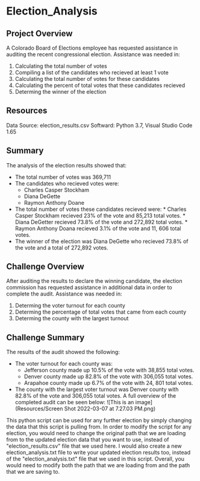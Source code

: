 # Election_Analysis

## Project Overview
  A Colorado Board of Elections employee has requested assistance in auditing the recent congressional election. Assistance was needed in:
   1. Calculating the total number of votes
   2. Compiling a  list of the candidates who recieved at least 1 vote
   3. Calculating the total number of votes for these candidates
   4. Calculating the percent of total votes that these candidates recieved
   5. Determing the winner of the election

## Resources
  Data Source: election_results.csv
  Softward: Python 3.7, Visual Studio Code 1.65
  
## Summary
The analysis of the election results showed that:
  * The total number of votes was 369,711
  * The candidates who recieved votes were:
    *  Charles Casper Stockham
    *  Diana DeGette
    *  Raymon Anthony Doane
  *  The total number of votes these candidates recieved were:
    * Charles Casper Stockham recieved 23% of the vote and 85,213 total votes.
    * Diana DeGetter recieved 73.8% of the vote and 272,892 total votes.
    * Raymon Anthony Doana recieved 3.1% of the vote and 11, 606 total votes.
  * The winner of the election was Diana DeGette who recieved 73.8% of the vote and a total of 272,892 votes.  

## Challenge Overview
  After auditing the results to declare the winning candidate, the election commission has requested assistance in additional data in order to complete the audit. Assistance was needed in:
  1. Determing the voter turnout for each county
  2. Determing the percentage of total votes that came from each county
  3. Determing the county with the largest turnout

## Challenge Summary
The results of the audit showed the following:
  * The voter turnout for each county was:
      * Jefferson county made up 10.5% of the vote with 38,855 total votes.
      * Denver county made up 82.8% of the vote with 306,055 total votes.
      * Arapahoe county made up 6.7% of the vote with 24, 801 total votes.
  * The county with the largest voter turnout was Denver county with 82.8% of the vote and 306,055 total votes.
A full overview of the completed audit can be seen below:
![This is an image](Resources/Screen Shot 2022-03-07 at 7.27.03 PM.png)

This python script can be used for any further election by simply changing the data that this script is pulling from. In order to modify the script for any election, you would need to change the original path that we are loading from to the updated election data that you want to use, instead of "election_results.csv" file that we used here. I would also create a new election_analysis.txt file to write your updated election results too, instead of the "election_analysis.txt" file that we used in this script. Overall, you would need to modify both the path that we are loading from and the path that we are saving to. 
